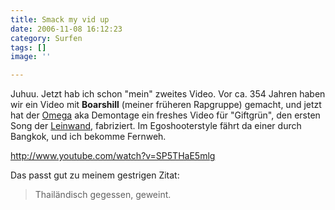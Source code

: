 ```yaml
---
title: Smack my vid up
date: 2006-11-08 16:12:23
category: Surfen
tags: []
image: ''

---
```


Juhuu. Jetzt hab ich schon "mein" zweites Video. Vor ca. 354 Jahren haben wir ein Video mit **Boarshill** (meiner früheren Rapgruppe) gemacht, und jetzt hat der [Omega](http://www.88komaflash.de) aka Demontage ein freshes Video für "Giftgrün", den ersten Song der [Leinwand](/musik/Leinwand), fabriziert. Im Egoshooterstyle fährt da einer durch Bangkok, und ich bekomme Fernweh.  

  

<http://www.youtube.com/watch?v=SP5THaE5mlg>  

  

Das passt gut zu meinem gestrigen Zitat:  


> Thailändisch gegessen, geweint.
